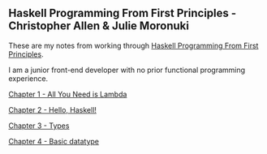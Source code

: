 ## Haskell Programming From First Principles - Christopher Allen & Julie Moronuki

These are my notes from working through [Haskell Programming From First Principles](http://haskellbook.com/).

I am a junior front-end developer with no prior functional programming experience.

[Chapter 1 - All You Need is Lambda](https://github.com/GemmaStiles/Haskell/blob/master/Chapter_1.md)

[Chapter 2 - Hello, Haskell!](https://github.com/GemmaStiles/Haskell/blob/master/Chapter_2.md)

[Chapter 3 - Types](https://github.com/GemmaStiles/Haskell/blob/master/Chapter_3.md)

[Chapter 4 - Basic datatype](https://github.com/GemmaStiles/Haskell/blob/master/Chapter_4.md)

